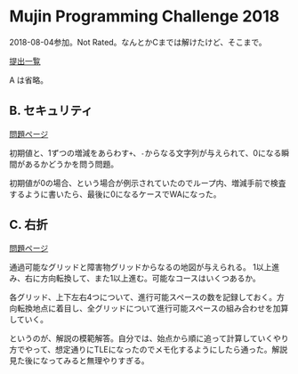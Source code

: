 # Mujin Programming Challenge 2018

2018-08-04参加。Not Rated。なんとかCまでは解けたけど、そこまで。

[提出一覧](https://beta.atcoder.jp/contests/mujin-pc-2018/submissions/me)

A は省略。

## B. セキュリティ

[問題ページ](https://beta.atcoder.jp/contests/mujin-pc-2018/tasks/mujin_pc_2018_b)

初期値と、1ずつの増減をあらわす`+`、`-`からなる文字列が与えられて、0になる瞬間があるかどうかを問う問題。

初期値が0の場合、という場合が例示されていたのでループ内、増減手前で検査するように書いたら、最後に0になるケースでWAになった。

## C. 右折

[問題ページ](https://beta.atcoder.jp/contests/mujin-pc-2018/tasks/mujin_pc_2018_c)

通過可能なグリッドと障害物グリッドからなるの地図が与えられる。
1以上進み、右に方向転換して、また1以上進む。可能なコースはいくつあるか。

各グリッド、上下左右4つについて、進行可能スペースの数を記録しておく。方向転換地点に着目し、全グリッドについて進行可能スペースの組み合わせを加算していく。

というのが、解説の模範解答。自分では、始点から順に追って計算していくやり方でやって、想定通りにTLEになったのでメモ化するようにしたら通った。解説見た後になってみると無理やりすぎる。
